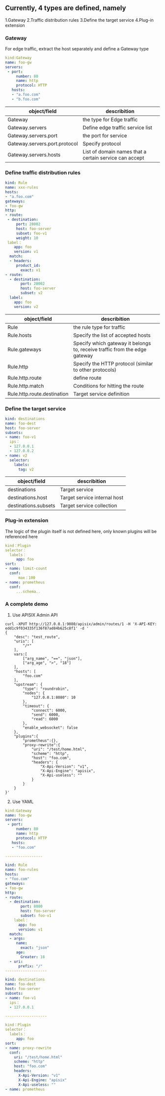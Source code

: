 ## Currently, 4 types are defined, namely

1.Gateway
2.Traffic distribution rules
3.Define the target service
4.Plug-in extension

### Gateway

For edge traffic, extract the host separately and define a Gateway type

```yaml
kind:Gateway
name: foo-gw
servers:
 - port:
     number: 80
     name: http
     protocol: HTTP
   hosts:
   - "a.foo.com"
   - "b.foo.com"
```

|  object/field   | describition |
|  ----  | ----  |
| Gateway  | the type for Edge traffic  |
| Gateway.servers  | Define edge traffic service list  |
| Gateway.servers.port  | the port for service  |
| Gateway.servers.port.protocol  | Specify protocol  |
| Gateway.servers.hosts  | List of domain names that a certain service can accept  |

### Define traffic distribution rules

```yaml
kind: Rule
name: xxx-rules
hosts:
- "a.foo.com"
gateways:
- foo-gw
http:
- route:
 - destination:
     port: 28002
     host: foo-server
     subset: foo-v1
     weight: 10
 label：
    app: foo
    version: v1
  match:
  - headers:
     product_id:
       exact: v1
- route:
  - destination:
       port: 28002
       host: foo-server
       subset: v2
  label:
    app: foo
    version: v2

```

|  object/field   | describition |
|  ----  | ----  |
|  Rule  | the rule type for traffic |
|  Rule.hosts  | Specify the list of accepted hosts |
|  Rule.gateways  | Specify which gateway it belongs to, receive traffic from the edge gateway |
|  Rule.http  | Specify the HTTP protocol (similar to other protocols) |
|  Rule.http.route  | define route|
|  Rule.http.match  | Conditions for hitting the route|
|  Rule.http.route.destination  | Target service definition|

### Define the target service

```yaml
kind: destinations
name: foo-dest
host: foo-server
subsets:
- name: foo-v1
  ips：
  - 127.0.0.1
  - 127.0.0.2
- name: v2
  selector:
    labels:
      tag: v2

```

|  object/field   | describition |
|  ----  | ----  |
|  destinations  | Target service |
| destinations.host | Target service internal host |
| destinations.subsets | Target service collection |

### Plug-in extension

The logic of the plugin itself is not defined here, only known plugins will be referenced here

```yaml
kind：Plugin
selector：
  labels：
     app: foo
sort:
- name: limit-count
  conf:
      max：100
- name: prometheus
  conf:
     ...schema..

```

### A complete demo

1. Use APISIX Admin API

```shell
curl -XPUT http://127.0.0.1:9080/apisix/admin/routes/1 -H 'X-API-KEY: edd1c9f034335f136f87ad84b625c8f1' -d '
{
    "desc": "test_route",
    "uris": [
        "/*"
    ],
    vars:[
        ["arg_name", "==", "json"],
        ["arg_age", ">", "18"]
    ],
    "hosts": [
        "foo.com"
    ],
    "upstream": {
        "type": "roundrobin",
        "nodes": {
            "127.0.0.1:8080": 10
        },
        "timeout": {
            "connect": 6000,
            "send": 6000,
            "read": 6000
        },
        "enable_websocket": false
    },
    "plugins":{
    	"prometheus":{},
    	"proxy-rewrite":{
    		"uri": "/test/home.html",
            "scheme": "http",
            "host": "foo.com",
            "headers": {
                "X-Api-Version": "v1",
                "X-Api-Engine": "apisix",
                "X-Api-useless": ""
            }
    	}
    }
}'

```

2. Use YAML

```yaml
kind:Gateway
name: foo-gw
servers:
 - port:
     number: 80
     name: http
     protocol: HTTP
   hosts:
   - "foo.com"

-----------------

kind: Rule
name: foo-rules
hosts:
- "foo.com"
gateways:
- foo-gw
http:
- route:
  - destination:
       port: 8080
       host: foo-server
       subset: foo-v1
    label：
      app: foo
      version: v1
  match:
  - args:
     name:
       exact: "json"
     age:
       Greater: 18
  - uri:
      prefix: "/"
-------------------

kind: destinations
name: foo-dest
host: foo-server
subsets:
- name: foo-v1
  ips：
  - 127.0.0.1

-------------------

kind：Plugin
selector：
  labels：
     app: foo
sort:
- name: proxy-rewrite
  conf:
    uri: "/test/home.html"
    scheme: "http"
    host: "foo.com"
    headers:
      X-Api-Version: "v1"
      X-Api-Engine: "apisix"
      X-Api-useless: ""
- name: prometheus

```

